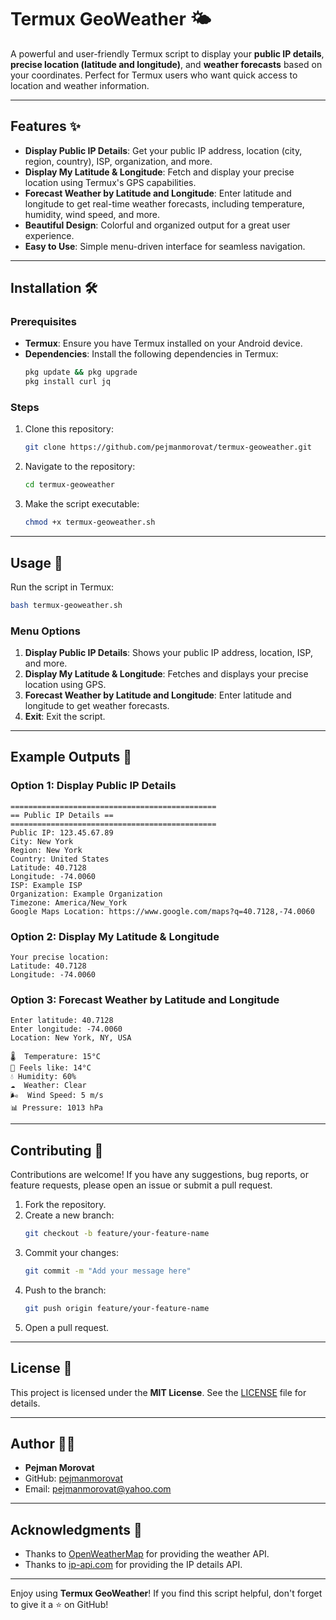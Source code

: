 # Termux GeoWeather 🌤️

A powerful and user-friendly Termux script to display your **public IP details**, **precise location (latitude and longitude)**, and **weather forecasts** based on your coordinates. Perfect for Termux users who want quick access to location and weather information.

---

## Features ✨

- **Display Public IP Details**: Get your public IP address, location (city, region, country), ISP, organization, and more.
- **Display My Latitude & Longitude**: Fetch and display your precise location using Termux's GPS capabilities.
- **Forecast Weather by Latitude and Longitude**: Enter latitude and longitude to get real-time weather forecasts, including temperature, humidity, wind speed, and more.
- **Beautiful Design**: Colorful and organized output for a great user experience.
- **Easy to Use**: Simple menu-driven interface for seamless navigation.

---

## Installation 🛠️

### Prerequisites
- **Termux**: Ensure you have Termux installed on your Android device.
- **Dependencies**: Install the following dependencies in Termux:
  ```bash
  pkg update && pkg upgrade
  pkg install curl jq
  ```

### Steps
1. Clone this repository:
   ```bash
   git clone https://github.com/pejmanmorovat/termux-geoweather.git
   ```
2. Navigate to the repository:
   ```bash
   cd termux-geoweather
   ```
3. Make the script executable:
   ```bash
   chmod +x termux-geoweather.sh
   ```

---

## Usage 🚀

Run the script in Termux:
```bash
bash termux-geoweather.sh
```

### Menu Options
1. **Display Public IP Details**: Shows your public IP address, location, ISP, and more.
2. **Display My Latitude & Longitude**: Fetches and displays your precise location using GPS.
3. **Forecast Weather by Latitude and Longitude**: Enter latitude and longitude to get weather forecasts.
4. **Exit**: Exit the script.

---

## Example Outputs 📄

### Option 1: Display Public IP Details
```
==============================================
== Public IP Details ==
==============================================
Public IP: 123.45.67.89
City: New York
Region: New York
Country: United States
Latitude: 40.7128
Longitude: -74.0060
ISP: Example ISP
Organization: Example Organization
Timezone: America/New_York
Google Maps Location: https://www.google.com/maps?q=40.7128,-74.0060
```

### Option 2: Display My Latitude & Longitude
```
Your precise location:
Latitude: 40.7128
Longitude: -74.0060
```

### Option 3: Forecast Weather by Latitude and Longitude
```
Enter latitude: 40.7128
Enter longitude: -74.0060
Location: New York, NY, USA

🌡️  Temperature: 15°C
🤔 Feels like: 14°C
💧 Humidity: 60%
☁️  Weather: Clear
🌬️  Wind Speed: 5 m/s
📊 Pressure: 1013 hPa
```

---

## Contributing 🤝

Contributions are welcome! If you have any suggestions, bug reports, or feature requests, please open an issue or submit a pull request.

1. Fork the repository.
2. Create a new branch:
   ```bash
   git checkout -b feature/your-feature-name
   ```
3. Commit your changes:
   ```bash
   git commit -m "Add your message here"
   ```
4. Push to the branch:
   ```bash
   git push origin feature/your-feature-name
   ```
5. Open a pull request.

---

## License 📜

This project is licensed under the **MIT License**. See the [LICENSE](LICENSE) file for details.

---

## Author 👨‍💻

- **Pejman Morovat**
- GitHub: [pejmanmorovat](https://github.com/pejmanmorovat)
- Email: pejmanmorovat@yahoo.com 

---

## Acknowledgments 🙏

- Thanks to [OpenWeatherMap](https://openweathermap.org/) for providing the weather API.
- Thanks to [ip-api.com](http://ip-api.com/) for providing the IP details API.

---

Enjoy using **Termux GeoWeather**! If you find this script helpful, don't forget to give it a ⭐ on GitHub!
